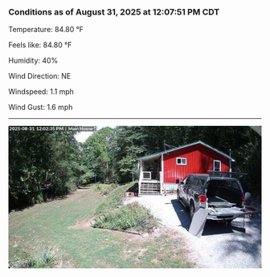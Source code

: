 ### Conditions as of August 31, 2025 at 12:07:51 PM CDT 

Temperature: 84.80 &deg;F

Feels like: 84.80 &deg;F

Humidity: 40%

Wind Direction: NE

Windspeed: 1.1 mph

Wind Gust: 1.6 mph

---

<img src="./images/latest.jpeg"/>

